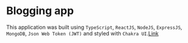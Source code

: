 # Blogging app

This application was built using `TypeScript`, `ReactJS`, `NodeJS`, `ExpressJS`, `MongoDB`, `Json Web Token (JWT)` and styled with `Chakra UI`.[Link](https://mern-blog-app-frontend-g6t6.onrender.com/)
